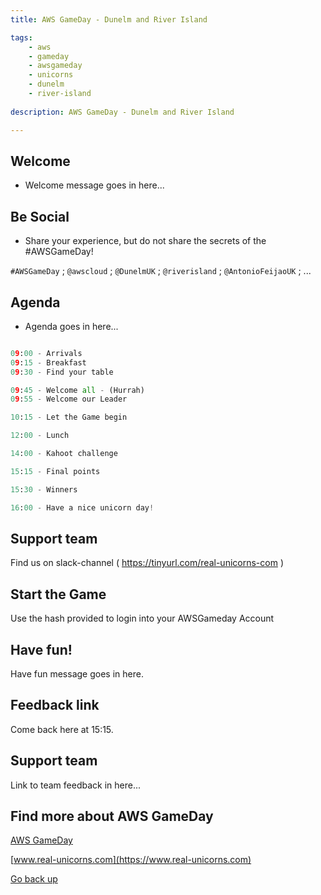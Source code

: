 ```yaml
---
title: AWS GameDay - Dunelm and River Island

tags:
    - aws
    - gameday
    - awsgameday
    - unicorns
    - dunelm
    - river-island
    
description: AWS GameDay - Dunelm and River Island

---
```


## Welcome

- Welcome message goes in here...

## Be Social

- Share your experience, but do not share the secrets of the #AWSGameDay!

`#AWSGameDay` ; `@awscloud` ; `@DunelmUK` ; `@riverisland` ; `@AntonioFeijaoUK` ; ... 

## Agenda

- Agenda goes in here...

```python

09:00 - Arrivals
09:15 - Breakfast
09:30 - Find your table

09:45 - Welcome all - (Hurrah)
09:55 - Welcome our Leader

10:15 - Let the Game begin

12:00 - Lunch

14:00 - Kahoot challenge

15:15 - Final points

15:30 - Winners

16:00 - Have a nice unicorn day!

```

## Support team

Find us on slack-channel ( https://tinyurl.com/real-unicorns-com )

## Start the Game

Use the hash provided to login into your AWSGameday Account

## Have fun!

Have fun message goes in here.

## Feedback link

Come back here at 15:15.

## Support team

Link to team feedback in here...

## Find more about AWS GameDay

[AWS GameDay](https://aws.amazon.com/gameday/)

[www.real-unicorns.com](https://www.real-unicorns.com)

[Go back up](#welcome)


